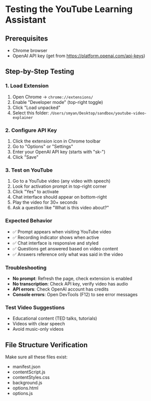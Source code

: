 # Testing the YouTube Learning Assistant

## Prerequisites
- Chrome browser
- OpenAI API key (get from https://platform.openai.com/api-keys)

## Step-by-Step Testing

### 1. Load Extension
1. Open Chrome → `chrome://extensions/`
2. Enable "Developer mode" (top-right toggle)
3. Click "Load unpacked"
4. Select this folder: `/Users/smyan/Desktop/sandbox/youtube-video-explainer`

### 2. Configure API Key
1. Click the extension icon in Chrome toolbar
2. Go to "Options" or "Settings"
3. Enter your OpenAI API key (starts with "sk-")
4. Click "Save"

### 3. Test on YouTube
1. Go to a YouTube video (any video with speech)
2. Look for activation prompt in top-right corner
3. Click "Yes" to activate
4. Chat interface should appear on bottom-right
5. Play the video for 30+ seconds
6. Ask a question like "What is this video about?"

### Expected Behavior
- ✅ Prompt appears when visiting YouTube video
- ✅ Recording indicator shows when active
- ✅ Chat interface is responsive and styled
- ✅ Questions get answered based on video content
- ✅ Answers reference only what was said in the video

### Troubleshooting
- **No prompt**: Refresh the page, check extension is enabled
- **No transcription**: Check API key, verify video has audio
- **API errors**: Check OpenAI account has credits
- **Console errors**: Open DevTools (F12) to see error messages

### Test Video Suggestions
- Educational content (TED talks, tutorials)
- Videos with clear speech
- Avoid music-only videos

## File Structure Verification
Make sure all these files exist:
- manifest.json
- contentScript.js
- contentStyles.css
- background.js
- options.html
- options.js